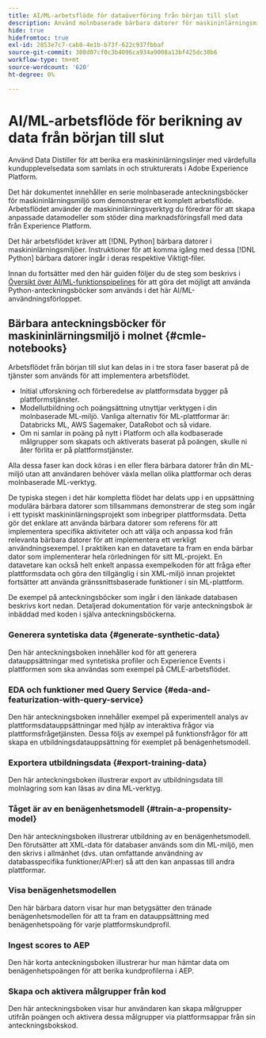 ```yaml
---
title: AI/ML-arbetsflöde för dataöverföring från början till slut
description: Använd molnbaserade bärbara datorer för maskininlärningsmiljö för att skapa en kursmodell och betygsmodell som förutser prenumerationskonverteringar från Adobe Experience Platform-data.
hide: true
hidefromtoc: true
exl-id: 2853e7c7-cab8-4e1b-b73f-622c937fbbaf
source-git-commit: 308d07cf0c3b4096ca934a9008a13bf425dc30b6
workflow-type: tm+mt
source-wordcount: '620'
ht-degree: 0%

---
```


<!-- 
title: Cloud Machine Learning Environment Notebooks
Cloud machine learning environment notebooks
Old title: 
# AI/ML data pipeline enrichment end-to-end workflow
-->

# AI/ML-arbetsflöde för berikning av data från början till slut

Använd Data Distiller för att berika era maskininlärningslinjer med värdefulla kundupplevelsedata som samlats in och strukturerats i Adobe Experience Platform.

Det här dokumentet innehåller en serie molnbaserade anteckningsböcker för maskininlärningsmiljö som demonstrerar ett komplett arbetsflöde. Arbetsflödet använder de maskininlärningsverktyg du föredrar för att skapa anpassade datamodeller som stöder dina marknadsföringsfall med data från Experience Platform.

Det här arbetsflödet kräver att [!DNL Python] bärbara datorer i maskininlärningsmiljöer. Instruktioner för att komma igång med dessa [!DNL Python] bärbara datorer ingår i deras respektive Viktigt-filer.

Innan du fortsätter med den här guiden följer du de steg som beskrivs i [Översikt över AI/ML-funktionspipelines](./overview.md) för att göra det möjligt att använda Python-anteckningsböcker som används i det här AI/ML-användningsförloppet.

## Bärbara anteckningsböcker för maskininlärningsmiljö i molnet {#cmle-notebooks}

Arbetsflödet från början till slut kan delas in i tre stora faser baserat på de tjänster som används för att implementera arbetsflödet.

- Initial utforskning och förberedelse av plattformsdata bygger på plattformstjänster.
- Modellutbildning och poängsättning utnyttjar verktygen i din molnbaserade ML-miljö. Vanliga alternativ för ML-plattformar är: Databricks ML, AWS Sagemaker, DataRobot och så vidare.
- Om ni samlar in poäng på nytt i Platform och alla kodbaserade målgrupper som skapats och aktiverats baserat på poängen, skulle ni åter förlita er på plattformstjänster.

Alla dessa faser kan dock köras i en eller flera bärbara datorer från din ML-miljö utan att användaren behöver växla mellan olika plattformar och deras molnbaserade ML-verktyg.

De typiska stegen i det här kompletta flödet har delats upp i en uppsättning modulära bärbara datorer som tillsammans demonstrerar de steg som ingår i ett typiskt maskininlärningsprojekt som inbegriper plattformsdata. Detta gör det enklare att använda bärbara datorer som referens för att implementera specifika aktiviteter och att välja och anpassa kod från relevanta bärbara datorer för att implementera ett verkligt användningsexempel. I praktiken kan en datavetare ta fram en enda bärbar dator som implementerar hela rörledningen för sitt ML-projekt. En datavetare kan också helt enkelt anpassa exempelkoden för att fråga efter plattformsdata och göra den tillgänglig i sin XML-miljö innan projektet fortsätter att använda gränssnittsbaserade funktioner i sin ML-plattform.

De exempel på anteckningsböcker som ingår i den länkade databasen beskrivs kort nedan. Detaljerad dokumentation för varje anteckningsbok är inbäddad med koden i själva anteckningsböckerna.

<!-- Below is the meat - the how to (but without links or details) -->

### Generera syntetiska data {#generate-synthetic-data}

Den här anteckningsboken innehåller kod för att generera datauppsättningar med syntetiska profiler och Experience Events i plattformen som ska användas som exempel på CMLE-arbetsflödet.

### EDA och funktioner med Query Service {#eda-and-featurization-with-query-service}

Den här anteckningsboken innehåller exempel på experimentell analys av plattformsdatauppsättningar med hjälp av interaktiva frågor via plattformsfrågetjänsten. Dessa följs av exempel på funktionsfrågor för att skapa en utbildningsdatauppsättning för exemplet på benägenhetsmodell.

### Exportera utbildningsdata {#export-training-data}

Den här anteckningsboken illustrerar export av utbildningsdata till molnlagring som kan läsas av dina ML-verktyg.

### Tåget är av en benägenhetsmodell {#train-a-propensity-model}

Den här anteckningsboken illustrerar utbildning av en benägenhetsmodell. Den förutsätter att XML-data för databaser används som din ML-miljö, men den skrivs i allmänhet (dvs. utan omfattande användning av databasspecifika funktioner/API:er) så att den kan anpassas till andra plattformar.

### Visa benägenhetsmodellen

Den här bärbara datorn visar hur man betygsätter den tränade benägenhetsmodellen för att ta fram en datauppsättning med benägenhetspoäng för varje plattformskundprofil.

### Ingest scores to AEP

Den här korta anteckningsboken illustrerar hur man hämtar data om benägenhetspoängen för att berika kundprofilerna i AEP.

### Skapa och aktivera målgrupper från kod

Den här anteckningsboken visar hur användaren kan skapa målgrupper utifrån poängen och aktivera dessa målgrupper via plattformsappar från sin anteckningsbokskod.
